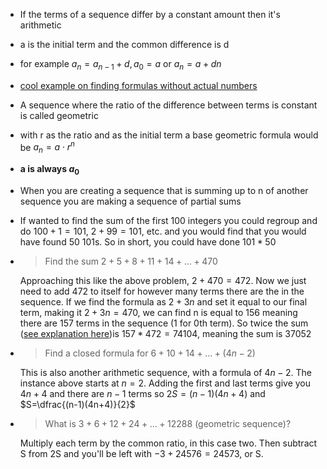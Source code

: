 - If the terms of a sequence differ  by a constant amount then it's arithmetic
- a is the initial term and the common difference is d
- for example $a_n = a_{n-1}+d, a_0 = a$ or $a_n = a + dn$
- [cool example on finding formulas without actual numbers](https://discrete.openmathbooks.org/dmoi3/sec_seq-arithgeom.html#:~:text=We%20see%20that,times.%20Thus)
- A sequence where the ratio of the difference between terms is constant is called geometric
- with r as the ratio and as the initial term a base geometric formula would be $a_n = a \cdot r^n$
- **a is always $a_0$**
- When you are creating a sequence that is summing up to n of another sequence you are making a sequence of partial sums
- If wanted to find the sum of the first 100 integers you could regroup and do $100 + 1 = 101$, $2 +99 = 101$, etc. and you would find that you would have found 50 101s. So in short, you could have done $101*50$
- > Find the sum $2 + 5 + 8 + 11 + 14 + ... + 470$

    Approaching this like the above problem, $2+470=472$. Now we just need to add 472 to itself for however many terms there are the in the sequence. If we find the formula as $2+3n$ and set it equal to our final term, making it $2+3n=470$, we can find n is equal to 156 meaning there are 157 terms in the sequence (1 for 0th term). So twice the sum ([see explanation here](https://discrete.openmathbooks.org/dmoi3/sec_seq-arithgeom.html#:~:text=472-,To%20find,We%20need%20to%20decide%20how%20many%20terms%20(summands)%20are%20in,-the%20sum.%20Since))is $157*472=74104$, meaning the sum is $37052$
- > Find a closed formula for $6+10+14+...+(4n-2)$

    This is also another arithmetic sequence, with a formula of $4n-2$. The instance above starts at $n=2$. Adding the first and last terms give you $4n+4$ and there are $n-1$ terms so $2S = (n-1)(4n+4)$ and $S=\dfrac{(n-1)(4n+4)}{2}$

- > What is $3+6+12+24+...+12288$ (geometric sequence)?

    Multiply each term by the common ratio, in this case two. Then subtract S from 2S and you'll be left with $-3+24576=24573$, or S.